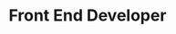 ---
title: 'Front End Developer'
startDate: '15-02-2022'
endDate: '01-12-2022'
company: 'IQ.Wiki'
companyLink: 'https://braindao.org/'
---
